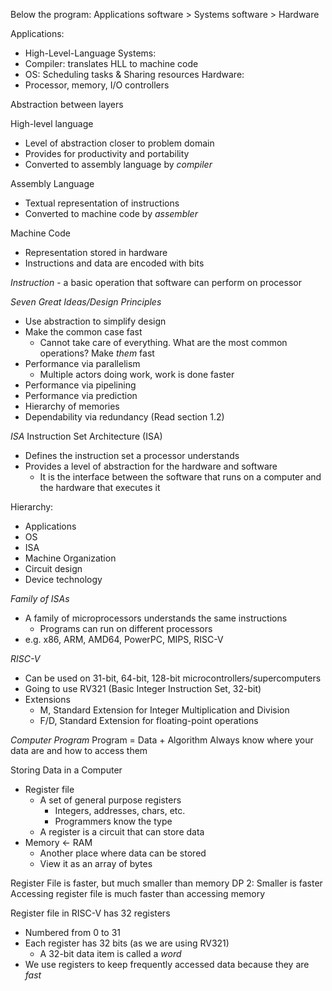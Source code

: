 Below the program:
Applications software > Systems software > Hardware

Applications:
- High-Level-Language
Systems:
- Compiler: translates HLL to machine code
- OS: Scheduling tasks & Sharing resources
Hardware:
- Processor, memory, I/O controllers

Abstraction between layers

High-level language
- Level of abstraction closer to problem domain
- Provides for productivity and portability
- Converted to assembly language by *compiler*

Assembly Language
- Textual representation of instructions
- Converted to machine code by *assembler*

Machine Code
- Representation stored in hardware
- Instructions and data are encoded with bits


*Instruction* - a basic operation that software can perform on processor


*Seven Great Ideas/Design Principles*
- Use abstraction to simplify design
- Make the common case fast
	- Cannot take care of everything. What are the most common operations? Make *them* fast
- Performance via parallelism
	- Multiple actors doing work, work is done faster
- Performance via pipelining
- Performance via prediction
- Hierarchy of memories
- Dependability via redundancy
(Read section 1.2)

*ISA*
Instruction Set Architecture (ISA)
- Defines the instruction set a processor understands
- Provides a level of abstraction for the hardware and software
	- It is the interface between the software that runs on a computer and the hardware that executes it

Hierarchy: 
- Applications
- OS
- ISA
- Machine Organization
- Circuit design
- Device technology

*Family of ISAs*
- A family of microprocessors understands the same instructions
	- Programs can run on different processors
- e.g. x86, ARM, AMD64, PowerPC, MIPS, RISC-V


*RISC-V*
- Can be used on 31-bit, 64-bit, 128-bit microcontrollers/supercomputers
- Going to use RV321 (Basic Integer Instruction Set, 32-bit)
- Extensions
	- M, Standard Extension for Integer Multiplication and Division
	- F/D, Standard Extension for floating-point operations


*Computer Program*
Program = Data + Algorithm
Always know where your data are and how to access them

Storing Data in a Computer
- Register file
	- A set of general purpose registers
		- Integers, addresses, chars, etc.
		- Programmers know the type
	- A register is a circuit that can store data
- Memory <- RAM
	- Another place where data can be stored
	- View it as an array of bytes

Register File is faster, but much smaller than memory
DP 2: Smaller is faster
	Accessing register file is much faster than accessing memory
	
	
Register file in RISC-V has 32 registers
- Numbered from 0 to 31
- Each register has 32 bits (as we are using RV321)
	- A 32-bit data item is called a *word*
- We use registers to keep frequently accessed data because they are *fast*
